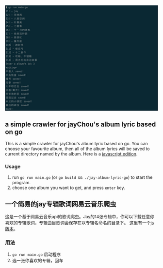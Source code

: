 ![screenshot](https://raw.githubusercontent.com/liuzy0404/jay-album-lyric-go/master/screenshot/screenshot.png)

## a simple crawler for jayChou's album lyric based on go

This is a simple crawler for jayChou's album lyric based on go. You can choose your favourite album, then all of the album lyrics will be saved to current directory named by the album.
Here is a [javascript edition](https://github.com/liuzy0404/jay-album-lyric).

### Usage
1. run `go run main.go` (or `go build && ./jay-album-lyric-go`) to start the program.
2. choose one album you want to get, and press `enter` key.

## 一个简易的jay专辑歌词网易云音乐爬虫

这是一个基于网易云音乐api的歌词爬虫。Jay的14张专辑中，你可以下载任意你喜欢的专辑歌词，专辑曲目歌词会保存在以专辑名命名的目录下。
这里有一个[js版本](https://github.com/liuzy0404/jay-album-lyric)。

### 用法
1. `go run main.go` 启动程序
2. 选一张你喜欢的专辑，回车